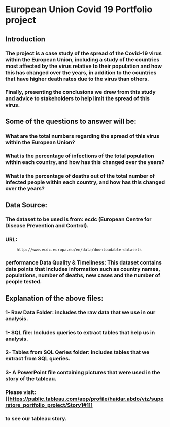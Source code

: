 # **European Union Covid 19 Portfolio project**

## **Introduction**
### The project is a case study of the spread of the Covid-19 virus within the European Union, including a study of the countries most affected by the virus relative to their population and how this has changed over the years, in addition to the countries that have higher death rates due to the virus than others.
### Finally, presenting the conclusions we drew from this study and advice to stakeholders to help limit the spread of this virus. 

## **Some of the questions to answer will be:**
### What are the total numbers regarding the spread of this virus within the European Union?
### What is the percentage of infections of the total population within each country, and how has this changed over the years?
### What is the percentage of deaths out of the total number of infected people within each country, and how has this changed over the years?

## **Data Source:**
### The dataset to be used is from: ecdc (European Centre for Disease Prevention and Control).
### URL:
         http://www.ecdc.europa.eu/en/data/downloadable-datasets
### performance Data Quality & Timeliness: This dataset contains data points that includes information such as country names, populations, number of deaths, new cases and the number of people tested.

## **Explanation of the above files:**
### 1- Raw Data Folder: includes the raw data that we use in our analysis.
### 1- SQL file: Includes queries to extract tables that help us in analysis.
### 2- Tables from SQL Qeries folder: includes tables that we extract from SQL queries.
### 3- A PowerPoint file containing pictures that were used in the story of the tableau.
###    Please visit: [[https://public.tableau.com/app/profile/haidar.abdo/viz/superstore_portfolio_project/Story1#1]]
###    to see our tableau story.






